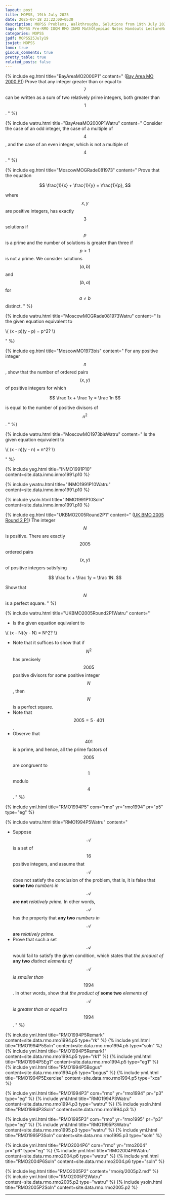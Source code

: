 ```yaml
---
layout: post
title: MOPSS, 19th July 2025
date: 2025-07-18 23:22:00+0530
description: MOPSS Problems, Walkthroughs, Solutions from 19th July 2025. Notes for Mathematics Olympiad, IOQM, RMO, INMO. Problem set, Solutions, Questions, Answers, Hints, Walkthroughs, Discussions, Solutions in pdf.
tags: MOPSS Pre-RMO IOQM RMO INMO MathOlympiad Notes Handouts LectureNotes
categories: MOPSS
jpdf: MOPSS25July19
jsujet: MOPSS
lnmo: true
giscus_comments: true
pretty_table: true
related_posts: false
---
```


{% include eg.html title="BayAreaMO2000P1" content="
  ([Bay Area MO 2000 P1](https://www.bamo.org/archives/examfiles/bamo2000examsol.pdf))
  Prove that any integer greater than or equal to $$ 7 $$ 
  can be written as a sum of two relatively
  prime integers, both greater than $$ 1 $$.
" %}

{% include watru.html title="BayAreaMO2000P1Watru" content="
  Consider the case of an odd integer, 
  the case of a multiple of $$ 4 $$, 
  and the case of an even integer, 
  which is not a multiple of $$ 4 $$.
" %}

{% include eg.html title="MoscowMOGRade081973" content="
  Prove that the equation 
  
  $$
  \frac{1}{x} + \frac{1}{y} = \frac{1}{p},
  $$

  where $$ x, y $$ are positive integers, has exactly $$ 3 $$ solutions 
  if $$ p $$ is a prime and the number of solutions is greater than three 
  if $$ p > 1 $$ is not a prime. 
  We consider solutions $$ (a, b) $$ and $$ (b, a) $$ for $$ a \neq b $$ distinct.
" %}

{% include watru.html title="MoscowMOGRade081973Watru" content="
  Is the given equation equivalent to
  
  \\(
  (x - p)(y - p) = p^2?
  \\)

" %}

{% include eg.html title="MoscowMO1973bis" content="
  For any positive integer $$ n $$, show that the number of ordered pairs 
  $$ (x, y) $$ of positive integers for which 
  
  $$
  \frac 1x + \frac 1y = \frac 1n
  $$

  is equal to the number of positive divisors of $$ n^2 $$.
" %}

{% include watru.html title="MoscowMO1973bisWatru" content="
  Is the given equation equivalent to
  
  \\(
  (x - n)(y - n) = n^2?
  \\)

" %}

{% include yeg.html title="INMO1991P10" content=site.data.inmo.inmo1991.p10 %}

{% include ywatru.html title="INMO1991P10Watru" content=site.data.inmo.inmo1991.p10 %}

{% include ysoln.html title="INMO1991P10Soln" content=site.data.inmo.inmo1991.p10 %}

{% include eg.html title="UKBMO2005Round2P1" content="
([UK BMO 2005 Round 2 P1](https://bmos.ukmt.org.uk/home/bmo2-2005.pdf))
  The integer $$ N $$ is positive. There are exactly $$ 2005 $$ ordered pairs $$ (x, y) $$ 
  of positive integers satisfying
  
  $$
  \frac 1x + \frac 1y = \frac 1N.
  $$
  
  Show that $$ N $$ is a perfect square.
" %}

{% include watru.html title="UKBMO2005Round2P1Watru" content="
  - Is the given equation equivalent to 
  
  \\(
  (x - N)(y - N) = N^2?
  \\)
  
  - Note that it suffices to show that 
  if $$ N^2 $$ has precisely $$ 2005 $$ positive divisors
  for some positive integer $$ N $$, 
  then $$ N $$ is a perfect square.
  - Note that $$ 2005 = 5 \cdot 401 $$.
  - Observe that $$ 401 $$ is a prime, and hence,
  all the prime factors of $$ 2005 $$ 
  are congruent to $$ 1 $$ modulo $$ 4 $$.
" %}

{% include yml.html title="RMO1994P5" com="rmo" yr="rmo1994" pr="p5" type="eg" %}

{% include watru.html title="RMO1994P5Watru" content="
  - Suppose $$ \mathcal{A} $$ is a set of $$ 16 $$ positive integers, 
  and assume that $$ \mathcal{A} $$ does not satisfy the conclusion of the problem, 
  that is, it is false that 
  **some two** *numbers in* $$ \mathcal{A} $$ **are not** *relatively prime.*
  In other words, $$ \mathcal{A} $$ has the property that 
  **any two** *numbers in* $$ \mathcal{A} $$ **are** *relatively prime.*
  - Prove that such a set $$ \mathcal{A} $$ 
  would fail to satisfy the given condition, 
  which states that 
  *the product of* **any two** *distinct elements of* $$ \mathcal{A} $$ *is smaller than* $$ 1994 $$.
  In other words, 
  show that 
  *the product of* **some two** *elements of* $$ \mathcal{A} $$ *is greater than or equal to* $$ 1994 $$.
" %}

{% include yml.html title="RMO1994P5Remark" content=site.data.rmo.rmo1994.p5 type="rk" %}
{% include yml.html title="RMO1994P5Soln" content=site.data.rmo.rmo1994.p5 type="soln" %}
{% include yml.html title="RMO1994P5Remark1" content=site.data.rmo.rmo1994.p5 type="rk1" %}
{% include yml.html title="RMO1994P5Eg1" content=site.data.rmo.rmo1994.p5 type="eg1" %}
{% include yml.html title="RMO1994P5Bogus" content=site.data.rmo.rmo1994.p5 type="bogus" %}
{% include yml.html title="RMO1994P5Exercise" content=site.data.rmo.rmo1994.p5 type="xca" %}

{% include yml.html title="RMO1994P3" com="rmo" yr="rmo1994" pr="p3" type="eg" %}
{% include yml.html title="RMO1994P3Watru" content=site.data.rmo.rmo1994.p3 type="watru" %}
{% include ysoln.html title="RMO1994P3Soln" content=site.data.rmo.rmo1994.p3 %}

{% include yml.html title="RMO1995P3" com="rmo" yr="rmo1995" pr="p3" type="eg" %}
{% include yml.html title="RMO1995P3Watru" content=site.data.rmo.rmo1995.p3 type="watru" %}
{% include yml.html title="RMO1995P3Soln" content=site.data.rmo.rmo1995.p3 type="soln" %}

{% include yml.html title="RMO2004P6" com="rmo" yr="rmo2004" pr="p6" type="eg" %}
{% include yml.html title="RMO2004P6Watru" content=site.data.rmo.rmo2004.p6 type="watru" %}
{% include yml.html title="RMO2004P6Soln" content=site.data.rmo.rmo2004.p6 type="soln" %}

{% include leg.html title="RMO2005P2" content="rmo/q/2005p2.md" %}
{% include yml.html title="RMO2005P2Watru" content=site.data.rmo.rmo2005.p2 type="watru" %}
{% include ysoln.html title="RMO2005P2Soln" content=site.data.rmo.rmo2005.p2 %}

---
